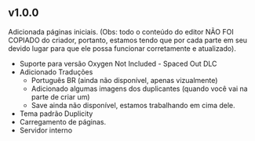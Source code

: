 ## v1.0.0

Adicionada páginas iniciais.
(Obs: todo o conteúdo do editor NÃO FOI COPIADO do criador, portanto, estamos tendo que por cada parte em seu devido lugar para que ele possa funcionar corretamente e atualizado).

- Suporte para versão Oxygen Not Included - Spaced Out DLC
- Adicionado Traduções
  - Português BR (ainda não disponível, apenas vizualmente)
  - Adicionado algumas imagens dos duplicantes (quando você vai na parte de criar um)
  - Save ainda não disponível, estamos trabalhando em cima dele.
- Tema padrão Duplicity
- Carregamento de páginas.
- Servidor interno
